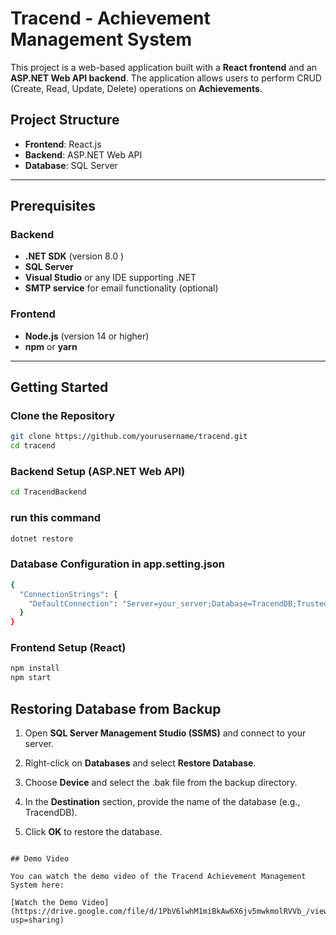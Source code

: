# Tracend - Achievement Management System

This project is a web-based application built with a **React frontend** and an **ASP.NET Web API backend**. The application allows users to perform CRUD (Create, Read, Update, Delete) operations on **Achievements**.

## Project Structure

- **Frontend**: React.js
- **Backend**: ASP.NET Web API
- **Database**: SQL Server

---

## Prerequisites

### Backend
- **.NET SDK** (version 8.0 )
- **SQL Server**
- **Visual Studio** or any IDE supporting .NET
- **SMTP service** for email functionality (optional)

### Frontend
- **Node.js** (version 14 or higher)
- **npm** or **yarn**

---

## Getting Started

### Clone the Repository

```bash
git clone https://github.com/yourusername/tracend.git
cd tracend
``` 
### Backend Setup (ASP.NET Web API)

```bash
cd TracendBackend
```

### run this command
```bash 
dotnet restore
```

### Database Configuration in app.setting.json
```bash
{
  "ConnectionStrings": {
    "DefaultConnection": "Server=your_server;Database=TracendDB;Trusted_Connection=True;"
  }
}
```
### Frontend Setup (React)
```bash
npm install
npm start
```

Restoring Database from Backup
------------------------------

1.  Open **SQL Server Management Studio (SSMS)** and connect to your server.
    
2.  Right-click on **Databases** and select **Restore Database**.
    
3.  Choose **Device** and select the .bak file from the backup directory.
    
4.  In the **Destination** section, provide the name of the database (e.g., TracendDB).
    
5.  Click **OK** to restore the database.

```

## Demo Video

You can watch the demo video of the Tracend Achievement Management System here:

[Watch the Demo Video](https://drive.google.com/file/d/1PbV6lwhM1miBkAw6X6jv5mwkmolRVVb_/view?usp=sharing)

